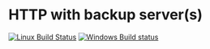 
# HTTP with backup server(s)

[![Linux Build Status](https://travis-ci.org/metacran/spareserver.png?branch=master)](https://travis-ci.org/metacran/spareserver)
[![Windows Build status](https://ci.appveyor.com/api/projects/status/github/metacran/spareserver)](https://ci.appveyor.com/project/gaborcsardi/spareserver)


